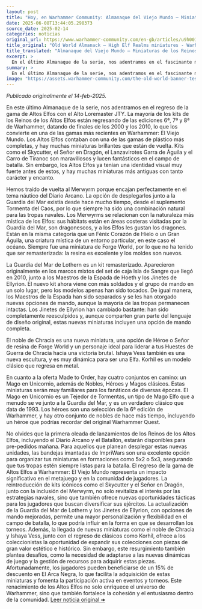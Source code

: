 ```yaml
---
layout: post
title: "Hoy, en Warhammer Community: Almanaque del Viejo Mundo – Miniaturas de los Reinos de los Altos Elfos - Comunidad Warhammer"
date: 2025-06-08T13:44:05.298373
source_date: 2025-02-14
categories: noticias
original_url: https://www.warhammer-community.com/en-gb/articles/u9h0019a/old-world-almanack-high-elf-realms-miniatures/
title_original: "Old World Almanack – High Elf Realms miniatures - Warhammer Community"
title_translated: "Almanaque del Viejo Mundo – Miniaturas de los Reinos de los Altos Elfos - Comunidad Warhammer"
excerpt: >
  En el último Almanaque de la serie, nos adentramos en el fascinante mundo de los Altos Elfos con el Alto Maestro del Saber JTY. Esta gama, que regresa con miniaturas icónicas de las ediciones 6ª, 7ª y 8ª de Warhammer, promete deleitar a los aficionados con su rica historia y diseño. Desde el majestuoso Señor en Dragón hasta el emblemático Carro de Tiranoc, estas figuras no solo capturan la esencia visual de los Altos Elfos, sino que también traen de vuelta el encanto de miniaturas clásicas. Además, se presentan nuevas incorporaciones como el noble de Chracia y la dinámica Ishaya Vess, junto con una oferta especial de miniaturas Made to Order que incluye un Mago en Unicornio, un verdadero clásico de 1993. ¡Prepárate para sumergirte en este mundo lleno de magia y estrategia!
summary: >
  En el último Almanaque de la serie, nos adentramos en el fascinante mundo de los Altos Elfos con el Alto Maestro del Saber JTY. Esta gama, que regresa con miniaturas icónicas de las ediciones 6ª, 7ª y 8ª de Warhammer, promete deleitar a los aficionados con su rica historia y diseño. Desde el majestuoso Señor en Dragón hasta el emblemático Carro de Tiranoc, estas figuras no solo capturan la esencia visual de los Altos Elfos, sino que también traen de vuelta el encanto de miniaturas clásicas. Además, se presentan nuevas incorporaciones como el noble de Chracia y la dinámica Ishaya Vess, junto con una oferta especial de miniaturas Made to Order que incluye un Mago en Unicornio, un verdadero clásico de 1993. ¡Prepárate para sumergirte en este mundo lleno de magia y estrategia!
image: "https://assets.warhammer-community.com/the-old-world-banner-test.jpg"
---
```


*Publicado originalmente el 14-feb-2025.*

En este último Almanaque de la serie, nos adentramos en el regreso de la gama de Altos Elfos con el Alto Loremaster JTY. La mayoría de los kits de los Reinos de los Altos Elfos están regresando de las ediciones 6ª, 7ª y 8ª de Warhammer, datando de finales de los 2000 y los 2010, lo que los convierte en una de las gamas más recientes en Warhammer: El Viejo Mundo. Los Altos Elfos contaban con una de las gamas de plástico más completas, y hay muchas miniaturas brillantes que están de vuelta. Kits como el Skycutter, el Señor en Dragón, el Lanzavirotes Garra de Águila y el Carro de Tiranoc son maravillosos y lucen fantásticos en el campo de batalla. Sin embargo, los Altos Elfos ya tenían una identidad visual muy fuerte antes de estos, y hay muchas miniaturas más antiguas con tanto carácter y encanto.

Hemos traído de vuelta al Merwyrm porque encajan perfectamente en el tema náutico del Diario Arcano. La opción de desplegarlos junto a la Guardia del Mar existía desde hace mucho tiempo, desde el suplemento Tormenta del Caos, por lo que siempre ha sido una combinación natural para las tropas navales. Los Merwyrms se relacionan con la naturaleza más mística de los Elfos: sus hábitats están en áreas costeras visitadas por la Guardia del Mar, son dragonescos, y a los Elfos les gustan los dragones. Están en la misma categoría que un Fénix Corazón de Hielo o un Gran Águila, una criatura mística de un entorno particular, en este caso el océano. Siempre fue una miniatura de Forge World, por lo que no ha tenido que ser remasterizada: la resina es excelente y los moldes son nuevos.

La Guardia del Mar de Lothern es un kit remasterizado. Aparecieron originalmente en los marcos mixtos del set de caja Isla de Sangre que llegó en 2010, junto a los Maestros de la Espada de Hoeth y los Jinetes de Ellyrion. El nuevo kit ahora viene con más soldados y el grupo de mando en un solo lugar, pero los modelos apenas han sido tocados. De igual manera, los Maestros de la Espada han sido separados y se les han otorgado nuevas opciones de mando, aunque la mayoría de las tropas permanecen intactas. Los Jinetes de Ellyrion han cambiado bastante: han sido completamente reesculpidos y, aunque comparten gran parte del lenguaje de diseño original, estas nuevas miniaturas incluyen una opción de mando completa.

El noble de Chracia es una nueva miniatura, una opción de Héroe o Señor de resina de Forge World y un personaje ideal para liderar a tus Huestes de Guerra de Chracia hacia una victoria brutal. Ishaya Vess también es una nueva escultura, y es muy dinámica para ser una Elfa. Korhil es un modelo clásico que regresa en metal.

En cuanto a la oferta Made to Order, hay cuatro conjuntos en camino: un Mago en Unicornio, además de Nobles, Héroes y Magos clásicos. Estas miniaturas serán muy familiares para los fanáticos de diversas épocas. El Mago en Unicornio es un Tejedor de Tormentas, un tipo de Mago Elfo que a menudo se ve junto a la Guardia del Mar, y es un verdadero clásico que data de 1993. Los héroes son una selección de la 6ª edición de Warhammer, y hay otro conjunto de nobles de hace más tiempo, incluyendo un héroe que podrías recordar del original Warhammer Quest.

No olvides que la primera oleada de lanzamientos de los Reinos de los Altos Elfos, incluyendo el Diario Arcano y el Batallón, estarán disponibles para pre-pedidos mañana. Para aquellos que planean desplegar estas nuevas unidades, las bandejas imantadas de ImpriWars son una excelente opción para organizar tus miniaturas en formaciones como 5x2 o 5x3, asegurando que tus tropas estén siempre listas para la batalla.
El regreso de la gama de Altos Elfos a Warhammer: El Viejo Mundo representa un impacto significativo en el metajuego y en la comunidad de jugadores. La reintroducción de kits icónicos como el Skycutter y el Señor en Dragón, junto con la inclusión del Merwyrm, no solo revitaliza el interés por las estrategias navales, sino que también ofrece nuevas oportunidades tácticas para los jugadores que buscan diversificar sus ejércitos. La actualización de la Guardia del Mar de Lothern y los Jinetes de Ellyrion, con opciones de mando mejoradas, permite una mayor personalización y flexibilidad en el campo de batalla, lo que podría influir en la forma en que se desarrollan los torneos. Además, la llegada de nuevas miniaturas como el noble de Chracia y Ishaya Vess, junto con el regreso de clásicos como Korhil, ofrece a los coleccionistas la oportunidad de expandir sus colecciones con piezas de gran valor estético e histórico. Sin embargo, este resurgimiento también plantea desafíos, como la necesidad de adaptarse a las nuevas dinámicas de juego y la gestión de recursos para adquirir estas piezas. Afortunadamente, los jugadores pueden beneficiarse de un 15% de descuento en El Arca Negra, lo que facilita la adquisición de estas miniaturas y fomenta la participación activa en eventos y torneos. Este renacimiento de los Altos Elfos no solo enriquece el universo de Warhammer, sino que también fortalece la cohesión y el entusiasmo dentro de la comunidad.
[Leer noticia original ➜](https://www.warhammer-community.com/en-gb/articles/u9h0019a/old-world-almanack-high-elf-realms-miniatures/)
